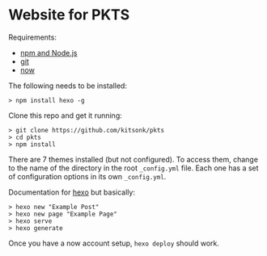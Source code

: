 # Website for PKTS

Requirements:

* [npm and Node.js](https://nodejs.org/)
* [git](https://git-scm.com/)
* [now](https://zeit.co/)

The following needs to be installed:

```
> npm install hexo -g
```

Clone this repo and get it running:

```
> git clone https://github.com/kitsonk/pkts
> cd pkts
> npm install
```

There are 7 themes installed (but not configured).  To access them, change to the name of the directory in the root `_config.yml` file.  Each one has a set of configuration options in its own `_config.yml`.

Documentation for [hexo](https://hexo.io/docs/commands.html) but basically:

```
> hexo new "Example Post"
> hexo new page "Example Page"
> hexo serve
> hexo generate
```

Once you have a now account setup, `hexo deploy` should work.

